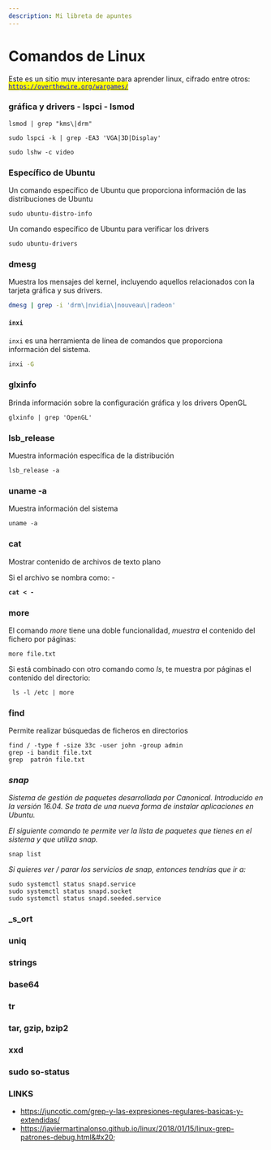 ```yaml
---
description: Mi libreta de apuntes
---
```


# Comandos de Linux

Este es un sitio muy interesante para aprender linux, cifrado entre otros: [<mark style="color:blue;">`https://overthewire.org/wargames/`</mark>](https://overthewire.org/wargames/)

### gráfica y drivers - lspci - lsmod&#x20;

```
lsmod | grep "kms\|drm"

sudo lspci -k | grep -EA3 'VGA|3D|Display'

sudo lshw -c video
```

### Específico de Ubuntu

Un comando específico de Ubuntu que proporciona información de las distribuciones de Ubuntu

```
sudo ubuntu-distro-info 
```

Un comando específico de Ubuntu para verificar los drivers&#x20;

```
sudo ubuntu-drivers
```

### dmesg

Muestra los mensajes del kernel, incluyendo aquellos relacionados con la tarjeta gráfica y sus drivers.&#x20;

```sh
dmesg | grep -i 'drm\|nvidia\|nouveau\|radeon'

```

#### `inxi`

`inxi` es una herramienta de línea de comandos que proporciona información del sistema.&#x20;

```sh
inxi -G
```

### glxinfo

Brinda información sobre la configuración gráfica y los drivers OpenGL

```
glxinfo | grep 'OpenGL'
```

### lsb\_release

Muestra información específica de la distribución

```
lsb_release -a
```

### uname -a&#x20;

Muestra información del sistema

```
uname -a
```

### cat

Mostrar contenido de archivos de texto plano

Si el archivo se nombra como: -&#x20;

<pre><code><strong>cat &#x3C; -
</strong></code></pre>

### more

El comando _more_ tiene una doble funcionalidad, _muestra_ el contenido del fichero por páginas:

```
more file.txt 
```

Si está combinado con otro comando como _ls_, te muestra por páginas el contenido del directorio:

```
 ls -l /etc | more
```

### find

Permite realizar búsquedas de ficheros en directorios&#x20;

```
find / -type f -size 33c -user john -group admin
grep -i bandit file.txt 
grep  patrón file.txt

```

### _snap_

_Sistema de gestión de paquetes desarrollada por Canonical. Introducido en la versión 16.04. Se trata de una nueva forma de instalar aplicaciones en Ubuntu._

_El siguiente comando te permite ver la lista de paquetes que tienes en el sistema y que utiliza snap._

```
snap list
```

_Si quieres ver / parar los servicios de snap, entonces tendrías que ir a:_

```
sudo systemctl status snapd.service 
sudo systemctl status snapd.socket
sudo systemctl status snapd.seeded.service 
```

### _s_ort&#x20;

### uniq&#x20;

### strings&#x20;

### base64

### tr&#x20;

### tar, gzip, bzip2&#x20;

### xxd

### sudo so-status&#x20;

### LINKS

* https://juncotic.com/grep-y-las-expresiones-regulares-basicas-y-extendidas/ &#x20;
* https://javiermartinalonso.github.io/linux/2018/01/15/linux-grep-patrones-debug.html&#x20;

## &#x20;
